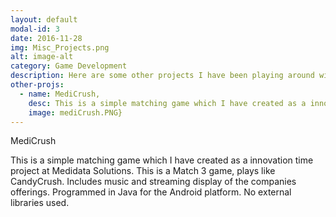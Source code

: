 ```yaml
---
layout: default
modal-id: 3
date: 2016-11-28
img: Misc_Projects.png
alt: image-alt
category: Game Development
description: Here are some other projects I have been playing around with. 
other-projs: 
  - name: MediCrush, 
    desc: This is a simple matching game which I have created as a innovation time project at Medidata Solutions.  This is a Match 3 game\, plays like CandyCrush. Includes music and streaming display of the companies offerings.  Programmed in Java for the Android platform.  No external libraries used., 
    image: mediCrush.PNG} 
---
```


MediCrush
 
This is a simple matching game which I have created as a innovation time project at Medidata Solutions.  This is a Match 3 game, plays like CandyCrush. Includes music and streaming display of the companies offerings.  Programmed in Java for the Android platform.  No external libraries used.